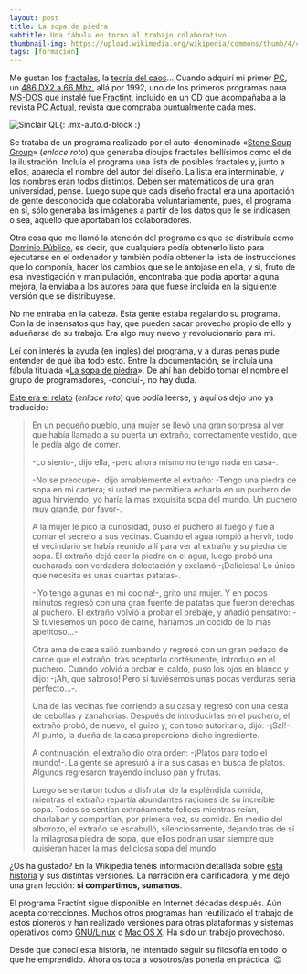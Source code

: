 ```yaml
---
layout: post
title: La sopa de piedra
subtitle: Una fábula en torno al trabajo colaborativo
thumbnail-img: https://upload.wikimedia.org/wikipedia/commons/thumb/4/44/JMB_JULIA_Z_%3D_Sin%28Z%29_%2B_C_Si_K3%3D2_%28Tipus%3D_2001%29%28_1600x_1200%29_4_.88_2_0_10_Pal%3D_13_24_Fc%3D_1_1_%28Iter%3D_3400%29Seg%3D_74.jpg/1280px-JMB_JULIA_Z_%3D_Sin%28Z%29_%2B_C_Si_K3%3D2_%28Tipus%3D_2001%29%28_1600x_1200%29_4_.88_2_0_10_Pal%3D_13_24_Fc%3D_1_1_%28Iter%3D_3400%29Seg%3D_74.jpg
tags: [formación]
---
```

Me gustan los [fractales](http://es.wikipedia.org/wiki/Fractal), la [teoría del caos](http://es.wikipedia.org/wiki/Teor%C3%ADa_del_caos)… Cuando adquirí mi primer [PC](http://es.wikipedia.org/wiki/Computadora_personal), un [486 DX2 a 66 Mhz.](http://es.wikipedia.org/wiki/Intel_80486) allá por 1992, uno de los primeros programas para [MS-DOS](http://es.wikipedia.org/wiki/MS-DOS) que instalé fue [Fractint](http://www.fractint.org/), incluido en un CD que acompañaba a la revista [PC Actual](https://www.malavida.com/es/pcactual/), revista que compraba puntualmente cada mes.

![Sinclair QL](https://upload.wikimedia.org/wikipedia/commons/thumb/4/44/JMB_JULIA_Z_%3D_Sin%28Z%29_%2B_C_Si_K3%3D2_%28Tipus%3D_2001%29%28_1600x_1200%29_4_.88_2_0_10_Pal%3D_13_24_Fc%3D_1_1_%28Iter%3D_3400%29Seg%3D_74.jpg/1280px-JMB_JULIA_Z_%3D_Sin%28Z%29_%2B_C_Si_K3%3D2_%28Tipus%3D_2001%29%28_1600x_1200%29_4_.88_2_0_10_Pal%3D_13_24_Fc%3D_1_1_%28Iter%3D_3400%29Seg%3D_74.jpg){: .mx-auto.d-block :}

Se trataba de un programa realizado por el auto-denominado «[Stone Soup Group](http://spanky.triumf.ca/www/fractint/stone_soup.html)» (_enlace roto_) que generaba dibujos fractales bellísimos como el de la ilustración. Incluía el programa una lista de posibles fractales y, junto a ellos, aparecía el nombre del autor del diseño. La lista era interminable, y los nombres eran todos distintos. Deben ser matemáticos de una gran universidad, pensé. Luego supe que cada diseño fractal era una aportación de gente desconocida que colaboraba voluntariamente, pues, el programa en sí, sólo generaba las imágenes a partir de los datos que le se indicasen, o sea, aquello que aportaban los colaboradores.

Otra cosa que me llamó la atención del programa es que se distribuía como [Dominio Público](http://es.wikipedia.org/wiki/Dominio_p%C3%BAblico), es decir, que cualquiera podía obtenerlo listo para ejecutarse en el ordenador y también podía obtener la lista de instrucciones que lo componía, hacer los cambios que se le antojase en ella, y si, fruto de esa investigación y manipulación, encontraba que podía aportar alguna mejora, la enviaba a los autores para que fuese incluida en la siguiente versión que se distribuyese.

No me entraba en la cabeza. Esta gente estaba regalando su programa. Con la de insensatos que hay, que pueden sacar provecho propio de ello y adueñarse de su trabajo. Era algo muy nuevo y revolucionario para mi.

Leí con interés la ayuda (en inglés) del programa, y a duras penas pude entender de qué iba todo esto. Entre la documentación, se incluía una fábula titulada «[La sopa de piedra](http://es.wikipedia.org/wiki/Sopa_de_piedra)». De ahí han debido tomar el nombre el grupo de programadores, -concluí-, no hay duda.

[Este era el relato](http://www.nahee.com/spanky/www/fractint/stone_soup.html) (_enlace roto_) que podía leerse, y aquí os dejo uno ya traducido:

> En un pequeño pueblo, una mujer se llevó una gran sorpresa al ver que había llamado a su puerta un extraño, correctamente vestido, que le pedía algo de comer.
>
> -Lo siento-, dijo ella, -pero ahora mismo no tengo nada en casa-.
>
> -No se preocupe-, dijo amablemente el extraño: -Tengo una piedra de sopa en mi cartera; si usted me permitiera echarla en un puchero de agua hirviendo, yo haría la mas exquisita sopa del mundo. Un puchero muy grande, por favor-.
>
> A la mujer le pico la curiosidad, puso el puchero al fuego y fue a contar el secreto a sus vecinas. Cuando el agua rompió a hervir, todo el vecindario se había reunido allí para ver al extraño y su piedra de sopa. El extraño dejó caer la piedra en el agua, luego probó una cucharada con verdadera delectación y exclamó -¡Deliciosa! Lo único que necesita es unas cuantas patatas-.
>
> -¡Yo tengo algunas en mi cocina!-, grito una mujer. Y en pocos minutos regresó con una gran fuente de patatas que fueron derechas al puchero. El extraño volvió a probar el brebaje, y añadió pensativo: -Si tuviésemos un poco de carne, haríamos un cocido de lo más apetitoso…-
>
> Otra ama de casa salió zumbando y regresó con un gran pedazo de carne que el extraño, tras aceptarlo cortésmente, introdujo en el puchero. Cuando volvió a probar el caldo, puso los ojos en blanco y dijo: -¡Ah, que sabroso! Pero si tuviésemos unas pocas verduras sería perfecto…-.
>
> Una de las vecinas fue corriendo a su casa y regresó con una cesta de cebollas y zanahorias. Después de introducirlas en el puchero, el extraño probó, de nuevo, el guiso y, con tono autoritario, dijo: -¡Sal!-. Al punto, la dueña de la casa proporciono dicho ingrediente.
>
> A continuación, el extraño dio otra orden: -¡Platos para todo el mundo!-. La gente se apresuró a ir a sus casas en busca de platos. Algunos regresaron trayendo incluso pan y frutas.
>
> Luego se sentaron todos a disfrutar de la espléndida comida, mientras el extraño repartía abundantes raciones de su increíble sopa. Todos se sentían extrañamente felices mientras reían, charlaban y compartían, por primera vez, su comida. En medio del alborozo, el extraño se escabulló, silenciosamente, dejando tras de sí la milagrosa piedra de sopa, que ellos podrían usar siempre que quisieran hacer la más deliciosa sopa del mundo.

¿Os ha gustado? En la Wikipedia tenéis información detallada sobre [esta historia](http://es.wikipedia.org/wiki/Sopa_de_piedra) y sus distintas versiones. La narración era clarificadora, y me dejó una gran lección: **si compartimos, sumamos**.

El programa Fractint sigue disponible en Internet décadas después. Aún acepta correcciones. Muchos otros programas han reutilizado el trabajo de estos pioneros y han realizado versiones para otras plataformas y sistemas operativos como [GNU/Linux](http://es.wikipedia.org/wiki/GNU/Linux) o [Mac OS X](http://es.wikipedia.org/wiki/Mac_OS_X). Ha sido un trabajo provechoso.

Desde que conocí esta historia, he intentado seguir su filosofía en todo lo que he emprendido. Ahora os toca a vosotros/as ponerla en práctica. 😉